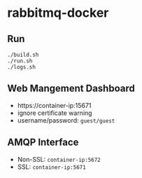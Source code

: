 # rabbitmq-docker

## Run
```
./build.sh
./run.sh
./logs.sh
```

## Web Mangement Dashboard
* https://container-ip:15671
* ignore certificate warning
* username/password: `guest/guest`

## AMQP Interface
* Non-SSL: `container-ip:5672`
* SSL: `container-ip:5671`
